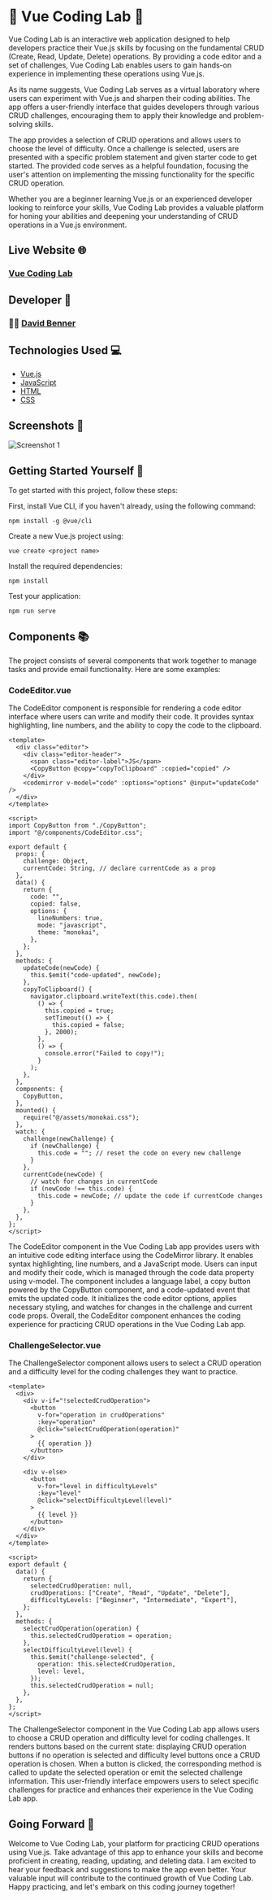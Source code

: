 # 📝 Vue Coding Lab 📝

Vue Coding Lab is an interactive web application designed to help developers practice their Vue.js skills by focusing on the fundamental CRUD (Create, Read, Update, Delete) operations. By providing a code editor and a set of challenges, Vue Coding Lab enables users to gain hands-on experience in implementing these operations using Vue.js.

As its name suggests, Vue Coding Lab serves as a virtual laboratory where users can experiment with Vue.js and sharpen their coding abilities. The app offers a user-friendly interface that guides developers through various CRUD challenges, encouraging them to apply their knowledge and problem-solving skills.

The app provides a selection of CRUD operations and allows users to choose the level of difficulty. Once a challenge is selected, users are presented with a specific problem statement and given starter code to get started. The provided code serves as a helpful foundation, focusing the user's attention on implementing the missing functionality for the specific CRUD operation.

Whether you are a beginner learning Vue.js or an experienced developer looking to reinforce your skills, Vue Coding Lab provides a valuable platform for honing your abilities and deepening your understanding of CRUD operations in a Vue.js environment.

## Live Website 🌐

### [Vue Coding Lab](https://vue-code-lab.vercel.app/)

## Developer 🤝

### 🧑‍💻 [David Benner](https://github.com/davebenner14)

## Technologies Used 💻

- [Vue.js](https://vuejs.org/guide/introduction.html)
- [JavaScript](https://developer.mozilla.org/en-US/docs/Web/JavaScript)
- [HTML](https://developer.mozilla.org/en-US/docs/Web/HTML)
- [CSS](https://developer.mozilla.org/en-US/docs/Web/CSS)

## Screenshots 📸

![Screenshot 1](Screenshots/Screenshot1.png)

## Getting Started Yourself 🚀

To get started with this project, follow these steps:

First, install Vue CLI, if you haven't already, using the following command:

```
npm install -g @vue/cli
```

Create a new Vue.js project using:

```
vue create <project name>
```

Install the required dependencies:

```
npm install
```

Test your application:

```
npm run serve
```

## Components 📚

The project consists of several components that work together to manage tasks and provide email functionality. Here are some examples:

### CodeEditor.vue

The CodeEditor component is responsible for rendering a code editor interface where users can write and modify their code. It provides syntax highlighting, line numbers, and the ability to copy the code to the clipboard.

```
<template>
  <div class="editor">
    <div class="editor-header">
      <span class="editor-label">JS</span>
      <CopyButton @copy="copyToClipboard" :copied="copied" />
    </div>
    <codemirror v-model="code" :options="options" @input="updateCode" />
  </div>
</template>

<script>
import CopyButton from "./CopyButton";
import "@/components/CodeEditor.css";

export default {
  props: {
    challenge: Object,
    currentCode: String, // declare currentCode as a prop
  },
  data() {
    return {
      code: "",
      copied: false,
      options: {
        lineNumbers: true,
        mode: "javascript",
        theme: "monokai",
      },
    };
  },
  methods: {
    updateCode(newCode) {
      this.$emit("code-updated", newCode);
    },
    copyToClipboard() {
      navigator.clipboard.writeText(this.code).then(
        () => {
          this.copied = true;
          setTimeout(() => {
            this.copied = false;
          }, 2000);
        },
        () => {
          console.error("Failed to copy!");
        }
      );
    },
  },
  components: {
    CopyButton,
  },
  mounted() {
    require("@/assets/monokai.css");
  },
  watch: {
    challenge(newChallenge) {
      if (newChallenge) {
        this.code = ""; // reset the code on every new challenge
      }
    },
    currentCode(newCode) {
      // watch for changes in currentCode
      if (newCode !== this.code) {
        this.code = newCode; // update the code if currentCode changes
      }
    },
  },
};
</script>
```

The CodeEditor component in the Vue Coding Lab app provides users with an intuitive code editing interface using the CodeMirror library. It enables syntax highlighting, line numbers, and a JavaScript mode. Users can input and modify their code, which is managed through the code data property using v-model. The component includes a language label, a copy button powered by the CopyButton component, and a code-updated event that emits the updated code. It initializes the code editor options, applies necessary styling, and watches for changes in the challenge and current code props. Overall, the CodeEditor component enhances the coding experience for practicing CRUD operations in the Vue Coding Lab app.

### ChallengeSelector.vue

The ChallengeSelector component allows users to select a CRUD operation and a difficulty level for the coding challenges they want to practice.

```
<template>
  <div>
    <div v-if="!selectedCrudOperation">
      <button
        v-for="operation in crudOperations"
        :key="operation"
        @click="selectCrudOperation(operation)"
      >
        {{ operation }}
      </button>
    </div>

    <div v-else>
      <button
        v-for="level in difficultyLevels"
        :key="level"
        @click="selectDifficultyLevel(level)"
      >
        {{ level }}
      </button>
    </div>
  </div>
</template>

<script>
export default {
  data() {
    return {
      selectedCrudOperation: null,
      crudOperations: ["Create", "Read", "Update", "Delete"],
      difficultyLevels: ["Beginner", "Intermediate", "Expert"],
    };
  },
  methods: {
    selectCrudOperation(operation) {
      this.selectedCrudOperation = operation;
    },
    selectDifficultyLevel(level) {
      this.$emit("challenge-selected", {
        operation: this.selectedCrudOperation,
        level: level,
      });
      this.selectedCrudOperation = null;
    },
  },
};
</script>

```

The ChallengeSelector component in the Vue Coding Lab app allows users to choose a CRUD operation and difficulty level for coding challenges. It renders buttons based on the current state: displaying CRUD operation buttons if no operation is selected and difficulty level buttons once a CRUD operation is chosen. When a button is clicked, the corresponding method is called to update the selected operation or emit the selected challenge information. This user-friendly interface empowers users to select specific challenges for practice and enhances their experience in the Vue Coding Lab app.

## Going Forward 🚀

Welcome to Vue Coding Lab, your platform for practicing CRUD operations using Vue.js. Take advantage of this app to enhance your skills and become proficient in creating, reading, updating, and deleting data. I am excited to hear your feedback and suggestions to make the app even better. Your valuable input will contribute to the continued growth of Vue Coding Lab. Happy practicing, and let's embark on this coding journey together!
